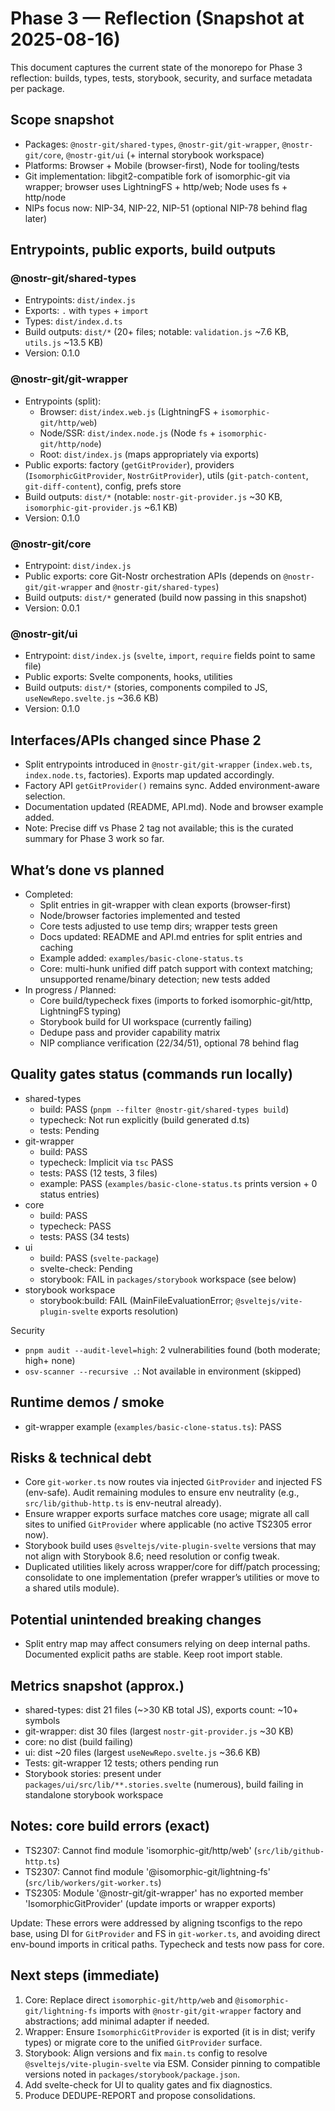 # Phase 3 — Reflection (Snapshot at 2025-08-16)

This document captures the current state of the monorepo for Phase 3 reflection: builds, types, tests, storybook, security, and surface metadata per package.

## Scope snapshot

- Packages: `@nostr-git/shared-types`, `@nostr-git/git-wrapper`, `@nostr-git/core`, `@nostr-git/ui` (+ internal storybook workspace)
- Platforms: Browser + Mobile (browser-first), Node for tooling/tests
- Git implementation: libgit2-compatible fork of isomorphic-git via wrapper; browser uses LightningFS + http/web; Node uses fs + http/node
- NIPs focus now: NIP-34, NIP-22, NIP-51 (optional NIP-78 behind flag later)

## Entrypoints, public exports, build outputs

### @nostr-git/shared-types
- Entrypoints: `dist/index.js`
- Exports: `.` with `types` + `import`
- Types: `dist/index.d.ts`
- Build outputs: `dist/*` (20+ files; notable: `validation.js` ~7.6 KB, `utils.js` ~13.5 KB)
- Version: 0.1.0

### @nostr-git/git-wrapper
- Entrypoints (split):
  - Browser: `dist/index.web.js` (LightningFS + `isomorphic-git/http/web`)
  - Node/SSR: `dist/index.node.js` (Node `fs` + `isomorphic-git/http/node`)
  - Root: `dist/index.js` (maps appropriately via exports)
- Public exports: factory (`getGitProvider`), providers (`IsomorphicGitProvider`, `NostrGitProvider`), utils (`git-patch-content`, `git-diff-content`), config, prefs store
- Build outputs: `dist/*` (notable: `nostr-git-provider.js` ~30 KB, `isomorphic-git-provider.js` ~6.1 KB)
- Version: 0.1.0

### @nostr-git/core
- Entrypoint: `dist/index.js`
- Public exports: core Git-Nostr orchestration APIs (depends on `@nostr-git/git-wrapper` and `@nostr-git/shared-types`)
- Build outputs: `dist/*` generated (build now passing in this snapshot)
- Version: 0.0.1

### @nostr-git/ui
- Entrypoint: `dist/index.js` (`svelte`, `import`, `require` fields point to same file)
- Public exports: Svelte components, hooks, utilities
- Build outputs: `dist/*` (stories, components compiled to JS, `useNewRepo.svelte.js` ~36.6 KB)
- Version: 0.1.0

## Interfaces/APIs changed since Phase 2
- Split entrypoints introduced in `@nostr-git/git-wrapper` (`index.web.ts`, `index.node.ts`, factories). Exports map updated accordingly.
- Factory API `getGitProvider()` remains sync. Added environment-aware selection.
- Documentation updated (README, API.md). Node and browser example added.
- Note: Precise diff vs Phase 2 tag not available; this is the curated summary for Phase 3 work so far.

## What’s done vs planned

- Completed:
  - Split entries in git-wrapper with clean exports (browser-first)
  - Node/browser factories implemented and tested
  - Core tests adjusted to use temp dirs; wrapper tests green
  - Docs updated: README and API.md entries for split entries and caching
  - Example added: `examples/basic-clone-status.ts`
  - Core: multi-hunk unified diff patch support with context matching; unsupported rename/binary detection; new tests added
- In progress / Planned:
  - Core build/typecheck fixes (imports to forked isomorphic-git/http, LightningFS typing)
  - Storybook build for UI workspace (currently failing)
  - Dedupe pass and provider capability matrix
  - NIP compliance verification (22/34/51), optional 78 behind flag

## Quality gates status (commands run locally)

- shared-types
  - build: PASS (`pnpm --filter @nostr-git/shared-types build`)
  - typecheck: Not run explicitly (build generated d.ts)
  - tests: Pending
- git-wrapper
  - build: PASS
  - typecheck: Implicit via `tsc` PASS
  - tests: PASS (12 tests, 3 files)
  - example: PASS (`examples/basic-clone-status.ts` prints version + 0 status entries)
- core
  - build: PASS
  - typecheck: PASS
  - tests: PASS (34 tests)
- ui
  - build: PASS (`svelte-package`)
  - svelte-check: Pending
  - storybook: FAIL in `packages/storybook` workspace (see below)
- storybook workspace
  - storybook:build: FAIL (MainFileEvaluationError; `@sveltejs/vite-plugin-svelte` exports resolution)

Security
- `pnpm audit --audit-level=high`: 2 vulnerabilities found (both moderate; high+ none)
- `osv-scanner --recursive .`: Not available in environment (skipped)

## Runtime demos / smoke
- git-wrapper example (`examples/basic-clone-status.ts`): PASS

## Risks & technical debt
- Core `git-worker.ts` now routes via injected `GitProvider` and injected FS (env-safe). Audit remaining modules to ensure env neutrality (e.g., `src/lib/github-http.ts` is env-neutral already).
- Ensure wrapper exports surface matches core usage; migrate all call sites to unified `GitProvider` where applicable (no active TS2305 error now).
- Storybook build uses `@sveltejs/vite-plugin-svelte` versions that may not align with Storybook 8.6; need resolution or config tweak.
- Duplicated utilities likely across wrapper/core for diff/patch processing; consolidate to one implementation (prefer wrapper’s utilities or move to a shared utils module).

## Potential unintended breaking changes
- Split entry map may affect consumers relying on deep internal paths. Documented explicit paths are stable. Keep root import stable.

## Metrics snapshot (approx.)
- shared-types: dist 21 files (~>30 KB total JS), exports count: ~10+ symbols
- git-wrapper: dist 30 files (largest `nostr-git-provider.js` ~30 KB)
- core: no dist (build failing)
- ui: dist ~20 files (largest `useNewRepo.svelte.js` ~36.6 KB)
- Tests: git-wrapper 12 tests; others pending run
- Storybook stories: present under `packages/ui/src/lib/**.stories.svelte` (numerous), build failing in standalone storybook workspace

## Notes: core build errors (exact)
- TS2307: Cannot find module 'isomorphic-git/http/web' (`src/lib/github-http.ts`)
- TS2307: Cannot find module '@isomorphic-git/lightning-fs' (`src/lib/workers/git-worker.ts`)
- TS2305: Module '@nostr-git/git-wrapper' has no exported member 'IsomorphicGitProvider' (update imports or wrapper exports)

Update: These errors were addressed by aligning tsconfigs to the repo base, using DI for `GitProvider` and FS in `git-worker.ts`, and avoiding direct env-bound imports in critical paths. Typecheck and tests now pass for core.

## Next steps (immediate)
1. Core: Replace direct `isomorphic-git/http/web` and `@isomorphic-git/lightning-fs` imports with `@nostr-git/git-wrapper` factory and abstractions; add minimal adapter if needed.
2. Wrapper: Ensure `IsomorphicGitProvider` is exported (it is in dist; verify types) or migrate core to the unified `GitProvider` surface.
3. Storybook: Align versions and fix `main.ts` config to resolve `@sveltejs/vite-plugin-svelte` via ESM. Consider pinning to compatible versions noted in `packages/storybook/package.json`.
4. Add svelte-check for UI to quality gates and fix diagnostics.
5. Produce DEDUPE-REPORT and propose consolidations.

